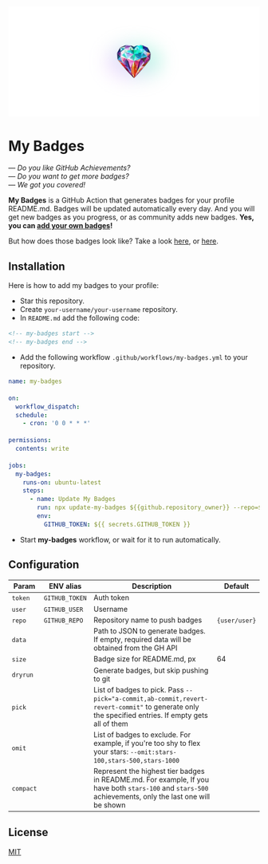 <a href="https://github.com/my-badges/my-badges"><img src=".github/my-badges.png" alt="My Badges"></a>

# My Badges

— _Do you like GitHub Achievements?_  
— _Do you want to get more badges?_  
— _We got you covered!_

**My Badges** is a GitHub Action that generates badges for your profile README.md.
Badges will be updated automatically every day. And you will get new badges as you progress, or
as community adds new badges. **Yes, you can [add your own badges](CONTRIBUTING.md)!**

But how does those badges look like? Take a look [here](https://github.com/antonmedv),
or [here](https://github.con/antongolub).

## Installation

Here is how to add my badges to your profile:

- Star this repository.
- Create `your-username/your-username` repository.
- In `README.md` add the following code:

```html
<!-- my-badges start -->
<!-- my-badges end -->
```

- Add the following workflow `.github/workflows/my-badges.yml` to your repository.

```yaml
name: my-badges

on:
  workflow_dispatch:
  schedule:
    - cron: '0 0 * * *'

permissions:
  contents: write

jobs:
  my-badges:
    runs-on: ubuntu-latest
    steps:
      - name: Update My Badges
        run: npx update-my-badges ${{github.repository_owner}} --repo=${{ github.repository }}
        env:
          GITHUB_TOKEN: ${{ secrets.GITHUB_TOKEN }}
```

- Start **my-badges** workflow, or wait for it to run automatically.

## Configuration

| Param     | ENV alias      | Description                                                                                                                                             | Default       |
|-----------|----------------|---------------------------------------------------------------------------------------------------------------------------------------------------------|---------------|
| `token`   | `GITHUB_TOKEN` | Auth token                                                                                                                                              |               |
| `user`    | `GITHUB_USER`  | Username                                                                                                                                                |               |
| `repo`    | `GITHUB_REPO`  | Repository name to push badges                                                                                                                          | `{user/user}` |
| `data`    |                | Path to JSON to generate badges. If empty, required data will be obtained from the GH API                                                               |               |
| `size`    |                | Badge size for README.md, px                                                                                                                            | 64            |
| `dryrun`  |                | Generate badges, but skip pushing to git                                                                                                                |               |
| `pick`    |                | List of badges to pick. Pass `--pick="a-commit,ab-commit,revert-revert-commit"` to generate only the specified entries. If empty gets all of them       |               |
| `omit`    |                | List of badges to exclude. For example, if you're too shy to flex your stars: `--omit:stars-100,stars-500,stars-1000`                                   |               |
| `compact` |                | Represent the highest tier badges in README.md. For example, If you have both `stars-100` and `stars-500` achievements, only the last one will be shown |               |

## License

[MIT](LICENSE)
